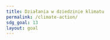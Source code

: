 ```yaml
---
title: Działania w dziedzinie klimatu
permalink: /climate-action/
sdg_goal: 13
layout: goal
---
```

